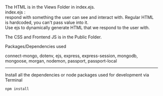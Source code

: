 
The HTML is in the Views Folder in index.ejs. <br>
index.ejs : <br>
respond with something the user can see and interact with. Regular HTML is hardcoded, you can't pass value into it. <br>
Use ejs to dynamically generate HTML that we respond to the user with. 


The CSS and Frontend JS is in the Public Folder. 




Packages/Dependencies used

connect-mongo, dotenv, ejs, express, express-session, mongodb, mongoose, morgan, nodemon, passport, passport-local

---

 Install all the dependencies or node packages used for development via Terminal

`npm install`
